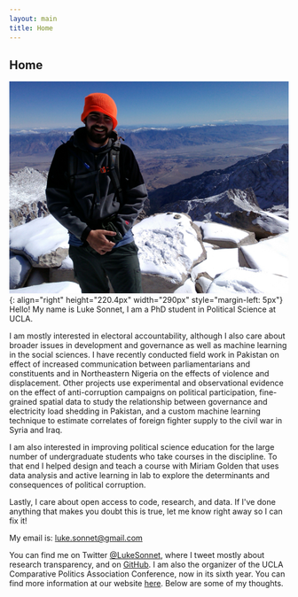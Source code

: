 ```yaml
---
layout: main
title: Home
---
```


## Home

![Mt. Whitney](assets/whitney.jpg){: align="right" height="220.4px" width="290px" style="margin-left: 5px"}
Hello! My name is Luke Sonnet, I am a PhD student in Political Science at UCLA.

I am mostly interested in electoral accountability, although I also care about broader issues in development and governance as well as machine learning in the social sciences. I have recently conducted field work in Pakistan on effect of increased communication between parliamentarians and constituents and in Northeastern Nigeria on the effects of violence and displacement. Other projects use experimental and observational evidence on the effect of anti-corruption campaigns on political participation, fine-grained spatial data to study the relationship between governance and electricity load shedding in Pakistan, and a custom machine learning technique to estimate correlates of foreign fighter supply to the civil war in Syria and Iraq.

I am also interested in improving political science education for the large number of undergraduate students who take courses in the discipline. To that end I helped design and teach a course with Miriam Golden that uses data analysis and active learning in lab to explore the determinants and consequences of political corruption.

Lastly, I care about open access to code, research, and data. If I've done anything that makes you doubt this is true, let me know right away so I can fix it!

My email is: [luke.sonnet@gmail.com](mailto:luke.sonnet@gmail.com)

You can find me on Twitter <a href="http://twitter.com/LukeSonnet">@LukeSonnet</a>, where I tweet mostly about research transparency, and on <a href="http://github.com/lukesonnet">GitHub</a>. I am also the organizer of the UCLA Comparative Politics Association Conference, now in its sixth year. You can find more information at our website <a href="http://polisci.ucla.edu/content/compass">here</a>. Below are some of my thoughts.
